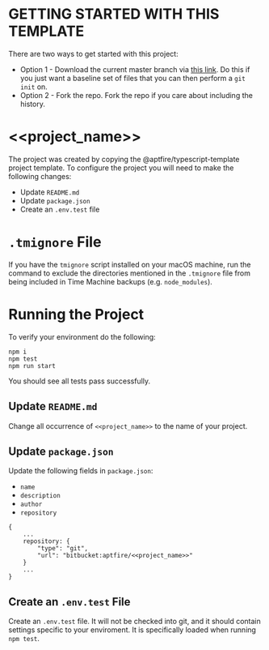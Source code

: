 # GETTING STARTED WITH THIS TEMPLATE
There are two ways to get started with this project:

* Option 1 - Download the current master branch via [this link](https://bitbucket.org/aptfire/typescript-template/get/master.zip). Do this if you just want a baseline set of files that you can then perform a `git init` on.
* Option 2 - Fork the repo. Fork the repo if you care about including the history.

# <<project_name>>
The project was created by copying the @aptfire/typescript-template project template. To configure the project you will need to make the following changes:

* Update `README.md`
* Update `package.json`
* Create an `.env.test` file

# `.tmignore` File
If you have the `tmignore` script installed on your macOS machine, run the command to exclude the directories mentioned in the `.tmignore` file from  being included in Time Machine backups (e.g. `node_modules`).

# Running the Project
To verify your environment do the following:

```
npm i
npm test
npm run start
```

You should see all tests pass successfully.

## Update `README.md`
Change all occurrence of `<<project_name>>` to the name of your project.

## Update `package.json`
Update the following fields in `package.json`:

* `name`
* `description`
* `author`
* `repository`

```
{
    ...
    repository: {
        "type": "git",
        "url": "bitbucket:aptfire/<<project_name>>"
    }
    ...
}
```

## Create an `.env.test` File
Create an `.env.test` file. It will not be checked into git, and it should contain settings specific to your enviroment. It is specifically loaded when running `npm test`.

